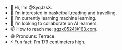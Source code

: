 - 👋 Hi, I’m @SyqJzsX.
- 👀 I’m interested in basketball,reading and travelling.
- 🌱 I’m currently learning machine learning.
- 💞️ I’m looking to collaborate on AI learners.
- 📫 How to reach me: sqzx0524@163.com.
- 😄 Pronouns: Terrace.
- ⚡ Fun fact: I'm 179 centimeters high.

<!---
SyqJzsX/SyqJzsX is a ✨ special ✨ repository because its `README.md` (this file) appears on your GitHub profile.
You can click the Preview link to take a look at your changes.
--->
